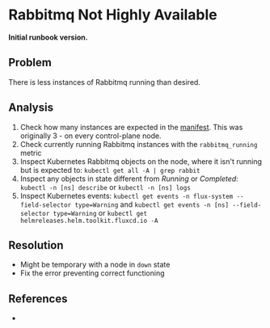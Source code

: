 # Rabbitmq Not Highly Available

**Initial runbook version.**

## Problem

There is less instances of Rabbitmq running than desired.

## Analysis

 1. Check how many instances are expected in the [manifest](https://github.com/beskar-cloud/beskar-flux). This was originally 3 - on every control-plane node.
 2. Check currently running Rabbitmq instances with the `rabbitmq_running` metric
 3. Inspect Kubernetes Rabbitmq objects on the node, where it isn't running but is expected to: `kubectl get all -A | grep rabbit`
 4. Inspect any objects in state different from *Running* or *Completed*: `kubectl -n [ns] describe` or `kubectl -n [ns] logs`
 5. Inspect Kubernetes events: `kubectl get events -n flux-system --field-selector type=Warning` and `kubectl get events -n [ns] --field-selector type=Warning` or `kubectl get helmreleases.helm.toolkit.fluxcd.io -A`

## Resolution
 * Might be temporary with a node in `down` state
 * Fix the error preventing correct functioning

## References
 * 
